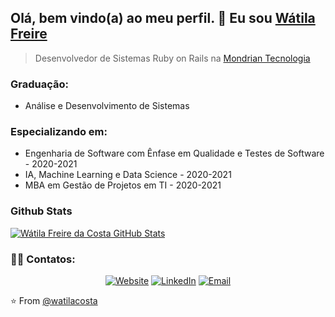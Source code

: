 ## Olá, bem vindo(a) ao meu perfil. 👋 Eu sou [Wátila Freire](http://watilacosta.com.br)
> Desenvolvedor de Sistemas Ruby on Rails na [Mondrian Tecnologia](http://www.mondriantecnologia.com/)

### Graduação:
- Análise e Desenvolvimento de Sistemas

### Especializando em:
- Engenharia de Software com Ênfase em Qualidade e Testes de Software - 2020-2021
- IA, Machine Learning e Data Science - 2020-2021
- MBA em Gestão de Projetos em TI - 2020-2021

### Github Stats

[![Wátila Freire da Costa GitHub Stats](https://github-readme-stats.vercel.app/api?username=watilacosta&show_icons=true&count_private=true)](https://github.com/watilacosta)

<h3> 🤝🏻 Contatos:</h3>

<p align="center">
<a href="https://www.watilacosta.com.br" target="_blank"><img alt="Website" src="https://img.shields.io/badge/Website-www.watilacosta.com.br-red?style=flat&logo=google-chrome"></a>
<a href="https://www.linkedin.com/in/watilacosta/" target="_blank"><img alt="LinkedIn" src="https://img.shields.io/badge/LinkedIn-@watilacosta-green?style=flat&logo=linkedin"></a>
<a href="mailto:watilafreire26@gmail.com"><img alt="Email" src="https://img.shields.io/badge/Email-watilafreire26@gmail.com-blue?style=flat&logo=gmail"></a>
</p>


⭐️ From [@watilacosta](https://github.com/watilacosta)

